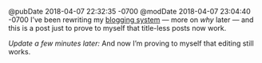 @pubDate 2018-04-07 22:32:35 -0700
@modDate 2018-04-07 23:04:40 -0700
I’ve been rewriting my [blogging system](https://github.com/brentsimmons/wildcat) — more on *why* later — and this is a post just to prove to myself that title-less posts now work.

*Update a few minutes later:* And now I’m proving to myself that editing still works.

